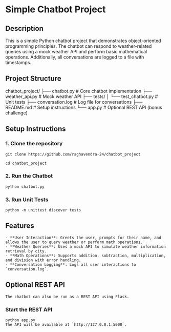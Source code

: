 # Simple Chatbot Project

## Description
This is a simple Python chatbot project that demonstrates object-oriented programming principles. The chatbot can respond to weather-related queries using a mock weather API and perform basic mathematical operations. Additionally, all conversations are logged to a file with timestamps.

## Project Structure
chatbot_project/
├── chatbot.py            # Core chatbot implementation
├── weather_api.py        # Mock weather API
├── tests/
│   └── test_chatbot.py   # Unit tests
├── conversation.log      # Log file for conversations
├── README.md             # Setup instructions
└── app.py                # Optional REST API (bonus challenge)

## Setup Instructions

### 1. Clone the repository
    git clone https://github.com/raghavendra-24/chatbot_project 
    
    cd chatbot_project


### 2. Run the Chatbot
    python chatbot.py


### 3. Run Unit Tests
    python -m unittest discover tests


## Features
    - **User Interaction**: Greets the user, prompts for their name, and allows the user to query weather or perform math operations.
    - **Weather Queries**: Uses a mock API to simulate weather information retrieval by city.
    - **Math Operations**: Supports addition, subtraction, multiplication, and division with error handling.
    - **Conversation Logging**: Logs all user interactions to `conversation.log`.

## Optional REST API
    The chatbot can also be run as a REST API using Flask.

### Start the REST API
    python app.py
    The API will be available at `http://127.0.0.1:5000`.

